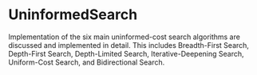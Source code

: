 # UninformedSearch
Implementation of the six main uninformed-cost search algorithms are discussed and implemented in detail. This includes Breadth-First Search, Depth-First Search, Depth-Limited Search, Iterative-Deepening Search, Uniform-Cost Search, and Bidirectional Search.
